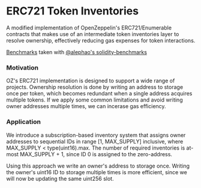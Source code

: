 # ERC721 Token Inventories

A modified implementation of OpenZeppelin's ERC721/Enumerable contracts that makes use of an intermediate token inventories layer to resolve ownership, effectively reducing gas expenses for token interactions.

[Benchmarks](ERC721.md) taken with [@alephao's solidity-benchmarks](https://github.com/alephao/solidity-benchmarks)

### Motivation

OZ's ERC721 implementation is designed to support a wide range of projects. Ownership resolution is done by writing an address to storage once per token, which becomes redundant when a single address acquires multiple tokens. If we apply some common limitations and avoid writing owner addresses multiple times, we can incerase gas efficiency.

### Application

We introduce a subscription-based inventory system that assigns owner addresses to sequential IDs in range [1, MAX_SUPPLY] inclusive, where MAX_SUPPLY < type(uint16).max. The number of required inventories is at-most MAX_SUPPLY + 1, since ID 0 is assigned to the zero-address.

Using this approach we write an owner's address to storage once. Writing the owner's uint16 ID to storage multiple times is more efficient, since we will now be updating the same uint256 slot.

